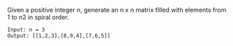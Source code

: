 Given a positive integer n, generate an n x n matrix filled with elements from 1 to n2 in spiral order.
```
Input: n = 3
Output: [[1,2,3],[8,9,4],[7,6,5]]
```
